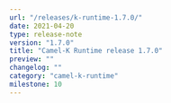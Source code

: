 ```yaml
---
url: "/releases/k-runtime-1.7.0/"
date: 2021-04-20
type: release-note
version: "1.7.0"
title: "Camel-K Runtime release 1.7.0"
preview: ""
changelog: ""
category: "camel-k-runtime"
milestone: 10
---
```

